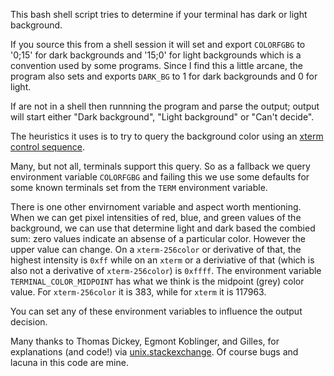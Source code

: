 This bash shell script tries to determine if your terminal has dark or light background.

If you source this from a shell session it will set and export `COLORFGBG` to
'0;15' for dark backgrounds and '15;0' for light backgrounds which is
a convention used by some programs. Since I find this a little arcane,
the program also sets and exports `DARK_BG` to 1 for dark backgrounds and 0 for light.

If are not in a shell then runnning the program and parse the output;
output will start either "Dark background", "Light background" or
"Can't decide".

The heuristics it uses is to try to query the background color using
an [xterm control sequence](https://www.talisman.org/~erlkonig/documents/xterm-color-queries/).

Many, but not all, terminals support this query. So as a fallback we
query environment variable `COLORFGBG` and failing this we use some
defaults for some known terminals set from the `TERM` environment variable.

There is one other envirnoment variable and aspect worth
mentioning. When we can get pixel intensities of red, blue, and green
values of the background, we can use that determine light and dark
based the combied sum: zero values indicate an absense of a particular
color. However the upper value can change. On a `xterm-256color` or
derivative of that, the highest intensity is `0xff` while on an
`xterm` or a deriviative of that (which is also not a derivative of
`xterm-256color`) is `0xffff`.  The environment variable
`TERMINAL_COLOR_MIDPOINT` has what we think is the midpoint (grey)
color value. For `xterm-256color` it is 383, while for `xterm` it is
117963.

You can set any of these environment variables to influence the output decision.

Many thanks to Thomas Dickey, Egmont Koblinger, and Gilles, for
explanations (and code!) via
[unix.stackexchange](http://unix.stackexchange.com/questions/245378/common-environment-variable-to-set-dark-or-light-terminal-background/245381#245381). Of
course bugs and lacuna in this code are mine.
